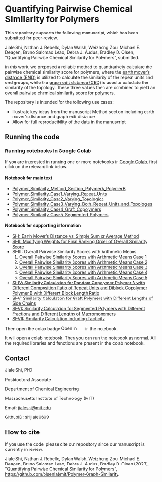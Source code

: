 # Quantifying Pairwise Chemical Similarity for Polymers


This repository supports the following manuscript, which has been submitted for peer-review.

Jiale Shi, Nathan J. Rebello, Dylan Walsh, Weizhong Zou, Michael E. Deagen, Bruno Salomao Leao, Debra J. Audus, Bradley D. Olsen, "Quantifying Pairwise Chemical Similarity for Polymers", submitted.

In this work, we proposed a reliable method to quantitatively calculate the pairwise chemical similarity score for polymers, where the [earth mover’s distance (EMD)](https://en.wikipedia.org/wiki/Earth_mover%27s_distance) is utilized to calculate the similarity of the repeat units and end groups, while the [graph edit distance (GED)](https://en.wikipedia.org/wiki/Graph_edit_distance) is used to calculate the similarity of the topology. These three values then are combined to yield an overall pairwise chemical similarity score for polymers.

The repository is intended for the following use cases:

- Illustrate key ideas from the manuscript Method section including earth mover's distance and graph edit distance
- Allow for full reproducibility of the data in the manuscript

## Running the code

### Running notebooks in Google Colab

If you are interested in running one or more notebooks in [Google Colab](https://colab.research.google.com/), first click on the relevant link below.

#### Notebook for main text
* [Polymer_Similarity_Method_Section_PolymerA_PolymerB](./notebook/Polymer_Similarity_Method_Section_PolymerA_PolymerB.ipynb)
* [Polymer_Similarity_Case1_Varying_Repeat_Units](./notebook/Polymer_Similarity_Case1_Varying_Repeat_Units.ipynb)
* [Polymer_Similarity_Case2_Varying_Topologies](./notebook/Polymer_Similarity_Case2_Varying_Topologies.ipynb)
* [Polymer_Similarity_Case3_Varying_Both_Repeat_Units_and_Topologies](./notebook/Polymer_Similarity_Case3_Varying_Both_Repeat_Units_and_Topologies.ipynb)
* [Polymer_Similarity_Case4_Graft_Copolymers](./notebook/Polymer_Similarity_Case4_Graft_Copolymers.ipynb) 
* [Polymer_Similarity_Case5_Segmented_Polymers](./notebook/Polymer_Similarity_Case5_Segmented_Polymers.ipynb) 

#### Notebook for supporting information
* [SI-I: Earth Mover’s Distance vs. Simple Sum or Average Method](./notebook/Polymer_Similarity_SI_Earth_Mover_Distance_vs_Simple_Sum_or_Average_Method.ipynb)
* [SI-II: Modifying Weights for Final Ranking Order of  Overall Similarity Score](./notebook/Polymer_Similarity_SI_Modifying_Weights_for_Final_Ranking_Order_of_Overall_Similarity_Score.ipynb)
* SI-III: Overall Pairwise Similarity Scores with Arithmetic Means
  1. [Overall Pairwise Similarity Scores with Arithmetic Means Case 1](./notebook/Polymer_Similarity_SI_Overall_Pairwise_Similarity_Scores_with_Arithmetic_Means_Case1.ipynb)
  2. [Overall Pairwise Similarity Scores with Arithmetic Means Case 2](./notebook/Polymer_Similarity_SI_Overall_Pairwise_Similarity_Scores_with_Arithmetic_Means_Case2.ipynb)
  3. [Overall Pairwise Similarity Scores with Arithmetic Means Case 3](./notebook/Polymer_Similarity_SI_Overall_Pairwise_Similarity_Scores_with_Arithmetic_Means_Case3.ipynb)
  4. [Overall Pairwise Similarity Scores with Arithmetic Means Case 4](./notebook/Polymer_Similarity_SI_Overall_Pairwise_Similarity_Scores_with_Arithmetic_Means_Case4.ipynb) 
  5. [Overall Pairwise Similarity Scores with Arithmetic Means Case 5](./notebook/Polymer_Similarity_SI_Overall_Pairwise_Similarity_Scores_with_Arithmetic_Means_Case5.ipynb) 
* [SI-IV: Similarity Calculation for Random Copolymer Polymer A with Different Composition Ratio of Repeat Units and Diblock Copolymer Polymer B with Different Block Length Ratio](./notebook/Polymer_Similarity_PolymerA_PolymerB_Fine_Calculation.ipynb)
* [SI-V: Similarity Calculation for Graft Polymers with Different Lengths of Side Chains](./notebook/Polymer_Similarity_Case4_Graft_Copolymers_Fine_Calculation.ipynb)
* [SI-VI: Similarity Calculation for Segmented Polymers with Different Fractions and Different Lengths of Macromonomers](./notebook/Polymer_Similarity_Case5_Segmented_Polymers_Fine_Calculation.ipynb)
* [SI-VII: Similarity Calculation including Tacticity](./notebook/Polymer_Similarity_Tacticity.ipynb)

Then open the colab badge <img src="https://colab.research.google.com/assets/colab-badge.svg" alt="Open In Colab" width="75" height="15"/> in the notebook.

It will open a colab notebook. Then you can run the notebook as normal. All the required libraries and functions are present in the colab notebook.



## Contact

Jiale Shi, PhD  

Postdoctoral Associate  

Department of Chemical Engineering 

Massachusetts Institute of Technology (MIT) 

Email: jialeshi@mit.edu  

GithubID: shijiale0609  
 

## How to cite

If you use the code, please cite our repository since our manuscript is currently in review:

Jiale Shi, Nathan J. Rebello, Dylan Walsh, Weizhong Zou, Michael E. Deagen, Bruno Salomao Leao, Debra J. Audus, Bradley D. Olsen (2023), "Quantifying Pairwise Chemical Similarity for Polymers", https://github.com/olsenlabmit/Polymer-Graph-Similarity.

